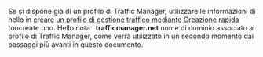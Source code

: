 Se si dispone già di un profilo di Traffic Manager, utilizzare le informazioni di hello in [creare un profilo di gestione traffico mediante Creazione rapida](../articles/traffic-manager/traffic-manager-manage-profiles.md) toocreate uno. Hello nota **. trafficmanager.net** nome di dominio associato al profilo di Traffic Manager, come verrà utilizzato in un secondo momento dai passaggi più avanti in questo documento.

